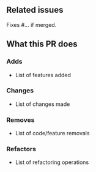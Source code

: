 <!-- Thanks for taking the time to contribute to `registry-cli`! We'll get back to you as soon as possible on your PR. -->

## Related issues

Fixes #... if merged.

## What this PR does

### Adds

- List of features added

### Changes

- List of changes made

### Removes

- List of code/feature removals

### Refactors

- List of refactoring operations
